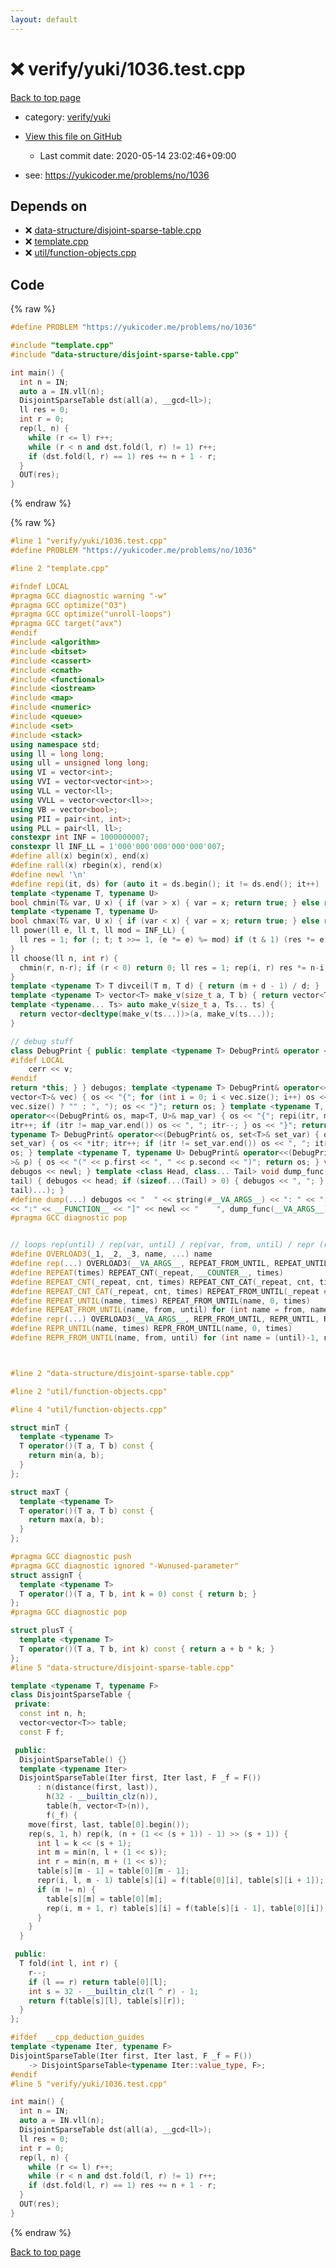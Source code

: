 ```yaml
---
layout: default
---
```


<!-- mathjax config similar to math.stackexchange -->
<script type="text/javascript" async
  src="https://cdnjs.cloudflare.com/ajax/libs/mathjax/2.7.5/MathJax.js?config=TeX-MML-AM_CHTML">
</script>
<script type="text/x-mathjax-config">
  MathJax.Hub.Config({
    TeX: { equationNumbers: { autoNumber: "AMS" }},
    tex2jax: {
      inlineMath: [ ['$','$'] ],
      processEscapes: true
    },
    "HTML-CSS": { matchFontHeight: false },
    displayAlign: "left",
    displayIndent: "2em"
  });
</script>

<script type="text/javascript" src="https://cdnjs.cloudflare.com/ajax/libs/jquery/3.4.1/jquery.min.js"></script>
<script src="https://cdn.jsdelivr.net/npm/jquery-balloon-js@1.1.2/jquery.balloon.min.js" integrity="sha256-ZEYs9VrgAeNuPvs15E39OsyOJaIkXEEt10fzxJ20+2I=" crossorigin="anonymous"></script>
<script type="text/javascript" src="../../../assets/js/copy-button.js"></script>
<link rel="stylesheet" href="../../../assets/css/copy-button.css" />


# :x: verify/yuki/1036.test.cpp

<a href="../../../index.html">Back to top page</a>

* category: <a href="../../../index.html#e3609dabeba5a0460f27c56f9b3c2d26">verify/yuki</a>
* <a href="{{ site.github.repository_url }}/blob/master/verify/yuki/1036.test.cpp">View this file on GitHub</a>
    - Last commit date: 2020-05-14 23:02:46+09:00


* see: <a href="https://yukicoder.me/problems/no/1036">https://yukicoder.me/problems/no/1036</a>


## Depends on

* :x: <a href="../../../library/data-structure/disjoint-sparse-table.cpp.html">data-structure/disjoint-sparse-table.cpp</a>
* :x: <a href="../../../library/template.cpp.html">template.cpp</a>
* :x: <a href="../../../library/util/function-objects.cpp.html">util/function-objects.cpp</a>


## Code

<a id="unbundled"></a>
{% raw %}
```cpp
#define PROBLEM "https://yukicoder.me/problems/no/1036"

#include "template.cpp"
#include "data-structure/disjoint-sparse-table.cpp"

int main() {
  int n = IN;
  auto a = IN.vll(n);
  DisjointSparseTable dst(all(a), __gcd<ll>);
  ll res = 0;
  int r = 0;
  rep(l, n) {
    while (r <= l) r++;
    while (r < n and dst.fold(l, r) != 1) r++;
    if (dst.fold(l, r) == 1) res += n + 1 - r;
  }
  OUT(res);
}
```
{% endraw %}

<a id="bundled"></a>
{% raw %}
```cpp
#line 1 "verify/yuki/1036.test.cpp"
#define PROBLEM "https://yukicoder.me/problems/no/1036"

#line 2 "template.cpp"

#ifndef LOCAL
#pragma GCC diagnostic warning "-w"
#pragma GCC optimize("O3")
#pragma GCC optimize("unroll-loops")
#pragma GCC target("avx")
#endif
#include <algorithm>
#include <bitset>
#include <cassert>
#include <cmath>
#include <functional>
#include <iostream>
#include <map>
#include <numeric>
#include <queue>
#include <set>
#include <stack>
using namespace std;
using ll = long long;
using ull = unsigned long long;
using VI = vector<int>;
using VVI = vector<vector<int>>;
using VLL = vector<ll>;
using VVLL = vector<vector<ll>>;
using VB = vector<bool>;
using PII = pair<int, int>;
using PLL = pair<ll, ll>;
constexpr int INF = 1000000007;
constexpr ll INF_LL = 1'000'000'000'000'000'007;
#define all(x) begin(x), end(x)
#define rall(x) rbegin(x), rend(x)
#define newl '\n'
#define repi(it, ds) for (auto it = ds.begin(); it != ds.end(); it++)
template <typename T, typename U>
bool chmin(T& var, U x) { if (var > x) { var = x; return true; } else return false; }
template <typename T, typename U>
bool chmax(T& var, U x) { if (var < x) { var = x; return true; } else return false; }
ll power(ll e, ll t, ll mod = INF_LL) {
  ll res = 1; for (; t; t >>= 1, (e *= e) %= mod) if (t & 1) (res *= e) %= mod; return res;
}
ll choose(ll n, int r) {
  chmin(r, n-r); if (r < 0) return 0; ll res = 1; rep(i, r) res *= n-i, res /= i+1; return res;
}
template <typename T> T divceil(T m, T d) { return (m + d - 1) / d; }
template <typename T> vector<T> make_v(size_t a, T b) { return vector<T>(a, b); }
template <typename... Ts> auto make_v(size_t a, Ts... ts) {
  return vector<decltype(make_v(ts...))>(a, make_v(ts...));
}

// debug stuff
class DebugPrint { public: template <typename T> DebugPrint& operator <<(const T& v) {
#ifdef LOCAL
    cerr << v;
#endif
return *this; } } debugos; template <typename T> DebugPrint& operator<<(DebugPrint& os, const
vector<T>& vec) { os << "{"; for (int i = 0; i < vec.size(); i++) os << vec[i] << (i + 1 ==
vec.size() ? "" : ", "); os << "}"; return os; } template <typename T, typename U> DebugPrint&
operator<<(DebugPrint& os, map<T, U>& map_var) { os << "{"; repi(itr, map_var) { os << *itr;
itr++; if (itr != map_var.end()) os << ", "; itr--; } os << "}"; return os; } template <
typename T> DebugPrint& operator<<(DebugPrint& os, set<T>& set_var) { os << "{"; repi(itr,
set_var) { os << *itr; itr++; if (itr != set_var.end()) os << ", "; itr--; } os << "}"; return
os; } template <typename T, typename U> DebugPrint& operator<<(DebugPrint& os, const pair<T, U
>& p) { os << "(" << p.first << ", " << p.second << ")"; return os; } void dump_func() {
debugos << newl; } template <class Head, class... Tail> void dump_func(Head &&head, Tail &&...
tail) { debugos << head; if (sizeof...(Tail) > 0) { debugos << ", "; } dump_func(std::move(
tail)...); }
#define dump(...) debugos << "  " << string(#__VA_ARGS__) << ": " << "[" << to_string(__LINE__) \
<< ":" << __FUNCTION__ << "]" << newl << "    ", dump_func(__VA_ARGS__)
#pragma GCC diagnostic pop


// loops rep(until) / rep(var, until) / rep(var, from, until) / repr (reversed order)
#define OVERLOAD3(_1, _2, _3, name, ...) name
#define rep(...) OVERLOAD3(__VA_ARGS__, REPEAT_FROM_UNTIL, REPEAT_UNTIL, REPEAT)(__VA_ARGS__)
#define REPEAT(times) REPEAT_CNT(_repeat, __COUNTER__, times)
#define REPEAT_CNT(_repeat, cnt, times) REPEAT_CNT_CAT(_repeat, cnt, times)
#define REPEAT_CNT_CAT(_repeat, cnt, times) REPEAT_FROM_UNTIL(_repeat ## cnt, 0, times)
#define REPEAT_UNTIL(name, times) REPEAT_FROM_UNTIL(name, 0, times)
#define REPEAT_FROM_UNTIL(name, from, until) for (int name = from, name ## __until = (until); name < name ## __until; name++)
#define repr(...) OVERLOAD3(__VA_ARGS__, REPR_FROM_UNTIL, REPR_UNTIL, REPEAT)(__VA_ARGS__)
#define REPR_UNTIL(name, times) REPR_FROM_UNTIL(name, 0, times)
#define REPR_FROM_UNTIL(name, from, until) for (int name = (until)-1, name ## __from = (from); name >= name ## __from; name--)



#line 2 "data-structure/disjoint-sparse-table.cpp"

#line 2 "util/function-objects.cpp"

#line 4 "util/function-objects.cpp"

struct minT {
  template <typename T>
  T operator()(T a, T b) const {
    return min(a, b);
  }
};

struct maxT {
  template <typename T>
  T operator()(T a, T b) const {
    return max(a, b);
  }
};

#pragma GCC diagnostic push
#pragma GCC diagnostic ignored "-Wunused-parameter"
struct assignT {
  template <typename T>
  T operator()(T a, T b, int k = 0) const { return b; }
};
#pragma GCC diagnostic pop

struct plusT {
  template <typename T>
  T operator()(T a, T b, int k) const { return a + b * k; }
};
#line 5 "data-structure/disjoint-sparse-table.cpp"

template <typename T, typename F>
class DisjointSparseTable {
 private:
  const int n, h;
  vector<vector<T>> table;
  const F f;

 public:
  DisjointSparseTable() {}
  template <typename Iter>
  DisjointSparseTable(Iter first, Iter last, F _f = F())
      : n(distance(first, last)),
        h(32 - __builtin_clz(n)),
        table(h, vector<T>(n)),
        f(_f) {
    move(first, last, table[0].begin());
    rep(s, 1, h) rep(k, (n + (1 << (s + 1)) - 1) >> (s + 1)) {
      int l = k << (s + 1);
      int m = min(n, l + (1 << s));
      int r = min(n, m + (1 << s));
      table[s][m - 1] = table[0][m - 1];
      repr(i, l, m - 1) table[s][i] = f(table[0][i], table[s][i + 1]);
      if (m != n) {
        table[s][m] = table[0][m];
        rep(i, m + 1, r) table[s][i] = f(table[s][i - 1], table[0][i]);
      }
    }
  }

 public:
  T fold(int l, int r) {
    r--;
    if (l == r) return table[0][l];
    int s = 32 - __builtin_clz(l ^ r) - 1;
    return f(table[s][l], table[s][r]);
  }
};

#ifdef 	__cpp_deduction_guides
template <typename Iter, typename F>
DisjointSparseTable(Iter first, Iter last, F _f = F())
    -> DisjointSparseTable<typename Iter::value_type, F>;
#endif
#line 5 "verify/yuki/1036.test.cpp"

int main() {
  int n = IN;
  auto a = IN.vll(n);
  DisjointSparseTable dst(all(a), __gcd<ll>);
  ll res = 0;
  int r = 0;
  rep(l, n) {
    while (r <= l) r++;
    while (r < n and dst.fold(l, r) != 1) r++;
    if (dst.fold(l, r) == 1) res += n + 1 - r;
  }
  OUT(res);
}

```
{% endraw %}

<a href="../../../index.html">Back to top page</a>


